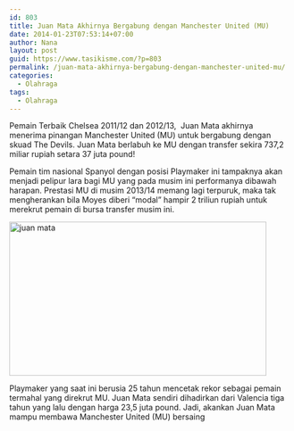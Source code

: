 ```yaml
---
id: 803
title: Juan Mata Akhirnya Bergabung dengan Manchester United (MU)
date: 2014-01-23T07:53:14+07:00
author: Nana
layout: post
guid: https://www.tasikisme.com/?p=803
permalink: /juan-mata-akhirnya-bergabung-dengan-manchester-united-mu/
categories:
  - Olahraga
tags:
  - Olahraga
---
```

Pemain Terbaik Chelsea 2011/12 dan 2012/13,  Juan Mata akhirnya menerima pinangan Manchester United (MU) untuk bergabung dengan skuad The Devils. Juan Mata berlabuh ke MU dengan transfer sekira 737,2 miliar rupiah setara 37 juta pound!

Pemain tim nasional Spanyol dengan posisi Playmaker ini tampaknya akan menjadi pelipur lara bagi MU yang pada musim ini performanya dibawah harapan. Prestasi MU di musim 2013/14 memang lagi terpuruk, maka tak mengherankan bila Moyes diberi “modal” hampir 2 triliun rupiah untuk merekrut pemain di bursa transfer musim ini.

<img loading="lazy"  src="https://4.bp.blogspot.com/-VpY_a9LtR08/UuDJHpHxTlI/AAAAAAAACl4/LgAon3z9508/s1600/juan-mata-ke-mu.jpg" alt="juan mata" width="460" height="276" /> 

Playmaker yang saat ini berusia 25 tahun mencetak rekor sebagai pemain termahal yang direkrut MU. Juan Mata sendiri dihadirkan dari Valencia tiga tahun yang lalu dengan harga 23,5 juta pound. Jadi, akankan Juan Mata mampu membawa Manchester United (MU) bersaing